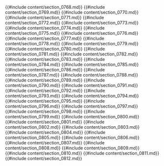 {{#include content/section_0768.md}}
{{#include content/section_0769.md}}
{{#include content/section_0770.md}}
{{#include content/section_0771.md}}
{{#include content/section_0772.md}}
{{#include content/section_0773.md}}
{{#include content/section_0774.md}}
{{#include content/section_0775.md}}
{{#include content/section_0776.md}}
{{#include content/section_0777.md}}
{{#include content/section_0778.md}}
{{#include content/section_0779.md}}
{{#include content/section_0780.md}}
{{#include content/section_0781.md}}
{{#include content/section_0782.md}}
{{#include content/section_0783.md}}
{{#include content/section_0784.md}}
{{#include content/section_0785.md}}
{{#include content/section_0786.md}}
{{#include content/section_0787.md}}
{{#include content/section_0788.md}}
{{#include content/section_0789.md}}
{{#include content/section_0790.md}}
{{#include content/section_0791.md}}
{{#include content/section_0792.md}}
{{#include content/section_0793.md}}
{{#include content/section_0794.md}}
{{#include content/section_0795.md}}
{{#include content/section_0796.md}}
{{#include content/section_0797.md}}
{{#include content/section_0798.md}}
{{#include content/section_0799.md}}
{{#include content/section_0800.md}}
{{#include content/section_0801.md}}
{{#include content/section_0802.md}}
{{#include content/section_0803.md}}
{{#include content/section_0804.md}}
{{#include content/section_0805.md}}
{{#include content/section_0806.md}}
{{#include content/section_0807.md}}
{{#include content/section_0808.md}}
{{#include content/section_0809.md}}
{{#include content/section_0810.md}}
{{#include content/section_0811.md}}
{{#include content/section_0812.md}}
